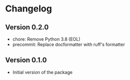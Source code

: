 # Changelog

## Version 0.2.0

- chore: Remove Python 3.8 (EOL)
- precommit: Replace docformatter with ruff's formatter

## Version 0.1.0

- Initial version of the package
